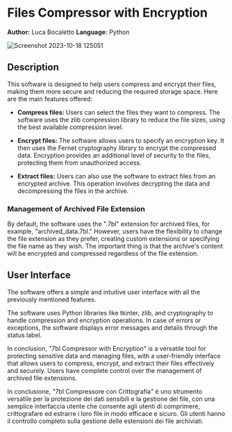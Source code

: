 # Files Compressor with Encryption

**Author:** Luca Bocaletto
**Language:** Python

![Screenshot 2023-10-18 125051](https://github.com/elektronoide/7bl-Compressor-Encryption/assets/134635227/90a088c6-4786-47f9-a6f3-5d782186da04)

## Description

This software is designed to help users compress and encrypt their files, making them more secure and reducing the required storage space. Here are the main features offered:

- **Compress files:** Users can select the files they want to compress. The software uses the zlib compression library to reduce the file sizes, using the best available compression level.

- **Encrypt files:** The software allows users to specify an encryption key. It then uses the Fernet cryptography library to encrypt the compressed data. Encryption provides an additional level of security to the files, protecting them from unauthorized access.

- **Extract files:** Users can also use the software to extract files from an encrypted archive. This operation involves decrypting the data and decompressing the files in the archive.

### Management of Archived File Extension

By default, the software uses the ".7bl" extension for archived files, for example, "archived_data.7bl." However, users have the flexibility to change the file extension as they prefer, creating custom extensions or specifying the file name as they wish. The important thing is that the archive's content will be encrypted and compressed regardless of the file extension.

## User Interface

The software offers a simple and intuitive user interface with all the previously mentioned features.

The software uses Python libraries like tkinter, zlib, and cryptography to handle compression and encryption operations. In case of errors or exceptions, the software displays error messages and details through the status label.

In conclusion, "7bl Compressor with Encryption" is a versatile tool for protecting sensitive data and managing files, with a user-friendly interface that allows users to compress, encrypt, and extract their files effectively and securely. Users have complete control over the management of archived file extensions.

In conclusione, "7bl Compressore con Crittografia" è uno strumento versatile per la protezione dei dati sensibili e la gestione dei file, con una semplice interfaccia utente che consente agli utenti di comprimere, crittografare ed estrarre i loro file in modo efficace e sicuro. Gli utenti hanno il controllo completo sulla gestione delle estensioni dei file archiviati.

